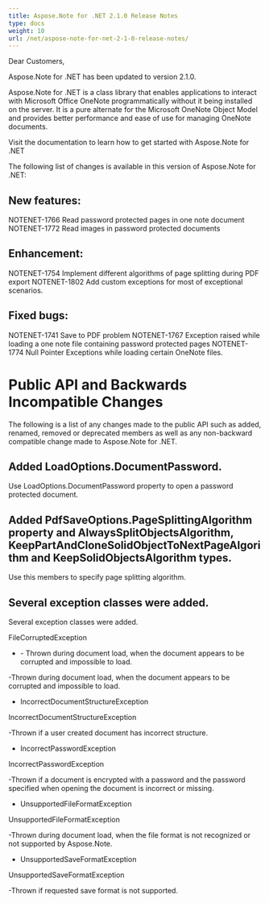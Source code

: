 ```yaml
---
title: Aspose.Note for .NET 2.1.0 Release Notes
type: docs
weight: 10
url: /net/aspose-note-for-net-2-1-0-release-notes/
---
```


Dear Customers,

Aspose.Note for .NET has been updated to version 2.1.0.

Aspose.Note for .NET is a class library that enables applications to interact with Microsoft Office OneNote programmatically without it being installed on the server. It is a pure alternate for the Microsoft OneNote Object Model and provides better performance and ease of use for managing OneNote documents.

Visit the documentation to learn how to get started with Aspose.Note for .NET

The following list of changes is available in this version of Aspose.Note for .NET:
## **New features:**
NOTENET-1766 Read password protected pages in one note document
NOTENET-1772 Read images in password protected documents
## **Enhancement:**
NOTENET-1754 Implement different algorithms of page splitting during PDF export
NOTENET-1802 Add custom exceptions for most of exceptional scenarios.
## **Fixed bugs:**
NOTENET-1741 Save to PDF problem
NOTENET-1767 Exception raised while loading a one note file containing password protected pages
NOTENET-1774 Null Pointer Exceptions while loading certain OneNote files.
# **Public API and Backwards Incompatible Changes**
The following is a list of any changes made to the public API such as added, renamed, removed or deprecated members as well as any non-backward compatible change made to Aspose.Note for .NET.
## **Added LoadOptions.DocumentPassword.**
Use LoadOptions.DocumentPassword property to open a password protected document.
## **Added PdfSaveOptions.PageSplittingAlgorithm property and AlwaysSplitObjectsAlgorithm, KeepPartAndCloneSolidObjectToNextPageAlgorithm and KeepSolidObjectsAlgorithm types.**
Use this members to specify page splitting algorithm.
## **Several exception classes were added.**
Several exception classes were added.

FileCorruptedException

- - Thrown during document load, when the document appears to be corrupted and impossible to load.

-Thrown during document load, when the document appears to be corrupted and impossible to load.

- IncorrectDocumentStructureException

IncorrectDocumentStructureException

-Thrown if a user created document has incorrect structure.

- IncorrectPasswordException

IncorrectPasswordException

-Thrown if a document is encrypted with a password and the password specified when opening the document is incorrect or missing.

- UnsupportedFileFormatException

UnsupportedFileFormatException

-Thrown during document load, when the file format is not recognized or not supported by Aspose.Note.

- UnsupportedSaveFormatException

UnsupportedSaveFormatException

-Thrown if requested save format is not supported.
